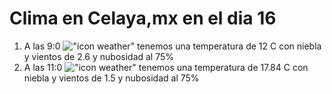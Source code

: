 # Clima en Celaya,mx en el dia 16

1. A las 9:0 !["icon weather"](http://openweathermap.org/img/w/50d.png) tenemos una temperatura de 12 C con niebla y  vientos de 2.6 y nubosidad al 75%
1. A las 11:0 !["icon weather"](http://openweathermap.org/img/w/50d.png) tenemos una temperatura de 17.84 C con niebla y  vientos de 1.5 y nubosidad al 75%
